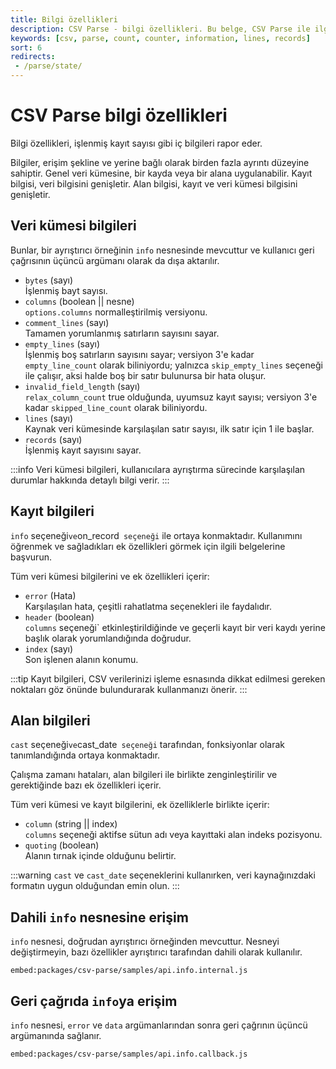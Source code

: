 ```yaml
---
title: Bilgi özellikleri
description: CSV Parse - bilgi özellikleri. Bu belge, CSV Parse ile ilgili iç bilgilerin raporlanmasını sağlamakta ve veri kümesi, kayıt ve alan bilgilerini detaylandırmaktadır. Ayrıca, hata durumları ve çeşitli seçenekler hakkında bilgiler içermektedir.
keywords: [csv, parse, count, counter, information, lines, records]
sort: 6
redirects:
 - /parse/state/
---
```


# CSV Parse bilgi özellikleri

Bilgi özellikleri, işlenmiş kayıt sayısı gibi iç bilgileri rapor eder.

Bilgiler, erişim şekline ve yerine bağlı olarak birden fazla ayrıntı düzeyine sahiptir. Genel veri kümesine, bir kayda veya bir alana uygulanabilir. Kayıt bilgisi, veri bilgisini genişletir. Alan bilgisi, kayıt ve veri kümesi bilgisini genişletir.

## Veri kümesi bilgileri

Bunlar, bir ayrıştırıcı örneğinin `info` nesnesinde mevcuttur ve kullanıcı geri çağrısının üçüncü argümanı olarak da dışa aktarılır.

* `bytes` (sayı)   
  İşlenmiş bayt sayısı.
* `columns` (boolean || nesne)   
  `options.columns` normalleştirilmiş versiyonu.
* `comment_lines` (sayı)   
  Tamamen yorumlanmış satırların sayısını sayar.
* `empty_lines` (sayı)   
  İşlenmiş boş satırların sayısını sayar; versiyon 3'e kadar `empty_line_count` olarak biliniyordu; yalnızca `skip_empty_lines` seçeneği ile çalışır, aksi halde boş bir satır bulunursa bir hata oluşur.
* `invalid_field_length` (sayı)   
  `relax_column_count` true olduğunda, uyumsuz kayıt sayısı; versiyon 3'e kadar `skipped_line_count` olarak biliniyordu.
* `lines` (sayı)   
  Kaynak veri kümesinde karşılaşılan satır sayısı, ilk satır için 1 ile başlar.
* `records` (sayı)   
  İşlenmiş kayıt sayısını sayar.

:::info
Veri kümesi bilgileri, kullanıcılara ayrıştırma sürecinde karşılaşılan durumlar hakkında detaylı bilgi verir.
:::

## Kayıt bilgileri

`info` seçeneği` ve `on_record` seçeneği` ile ortaya konmaktadır. Kullanımını öğrenmek ve sağladıkları ek özellikleri görmek için ilgili belgelerine başvurun.

Tüm veri kümesi bilgilerini ve ek özellikleri içerir:

* `error` (Hata)   
  Karşılaşılan hata, çeşitli rahatlatma seçenekleri ile faydalıdır.
* `header` (boolean)   
  `columns` seçeneği` etkinleştirildiğinde ve geçerli kayıt bir veri kaydı yerine başlık olarak yorumlandığında doğrudur.
* `index` (sayı)   
  Son işlenen alanın konumu.

:::tip
Kayıt bilgileri, CSV verilerinizi işleme esnasında dikkat edilmesi gereken noktaları göz önünde bulundurarak kullanmanızı önerir.
:::

## Alan bilgileri

`cast` seçeneği` ve `cast_date` seçeneği` tarafından, fonksiyonlar olarak tanımlandığında ortaya konmaktadır.

Çalışma zamanı hataları, alan bilgileri ile birlikte zenginleştirilir ve gerektiğinde bazı ek özellikleri içerir.

Tüm veri kümesi ve kayıt bilgilerini, ek özelliklerle birlikte içerir:

* `column` (string || index)   
  `columns` seçeneği aktifse sütun adı veya kayıttaki alan indeks pozisyonu.
* `quoting` (boolean)   
  Alanın tırnak içinde olduğunu belirtir.

:::warning
`cast` ve `cast_date` seçeneklerini kullanırken, veri kaynağınızdaki formatın uygun olduğundan emin olun.
:::

## Dahili `info` nesnesine erişim

`info` nesnesi, doğrudan ayrıştırıcı örneğinden mevcuttur. Nesneyi değiştirmeyin, bazı özellikler ayrıştırıcı tarafından dahili olarak kullanılır.

`embed:packages/csv-parse/samples/api.info.internal.js`

## Geri çağrıda `info`ya erişim

`info` nesnesi, `error` ve `data` argümanlarından sonra geri çağrının üçüncü argümanında sağlanır.

`embed:packages/csv-parse/samples/api.info.callback.js`